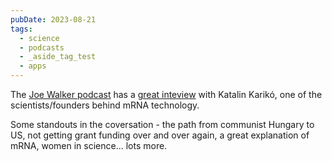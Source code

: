 ```yaml
---
pubDate: 2023-08-21
tags:
  - science
  - podcasts
  - _aside_tag_test
  - apps
---
```


The [Joe Walker podcast](https://josephnoelwalker.com/) has a [great inteview](https://josephnoelwalker.com/147-katalin-kariko/) with Katalin Karikó, one of the scientists/founders behind mRNA technology.

Some standouts in the coversation - the path from communist Hungary to US, not getting grant funding over and over again, a great explanation of mRNA, women in science... lots more.
